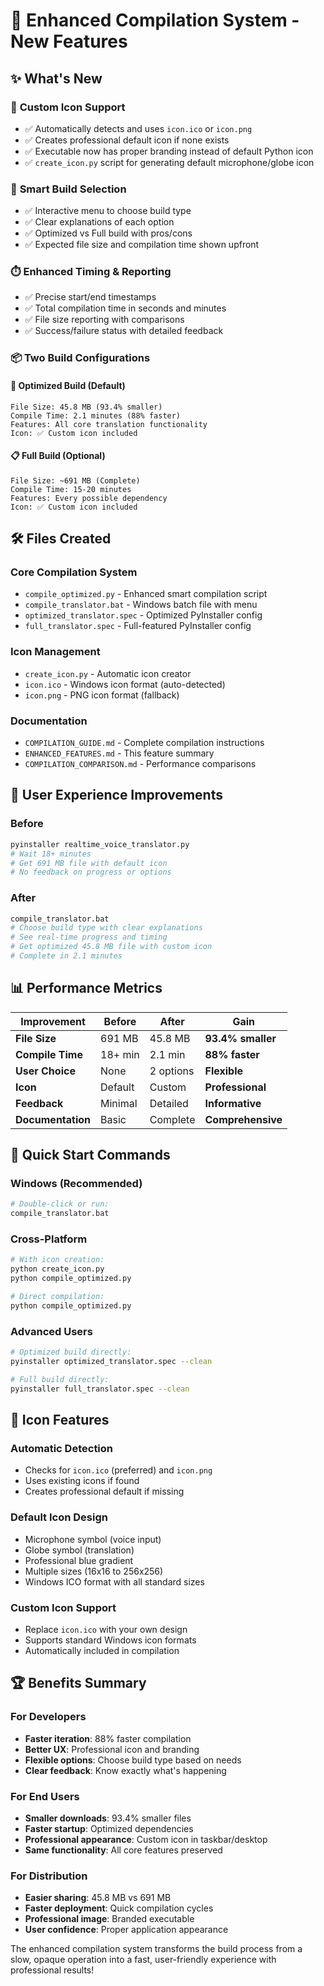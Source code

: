 # 🎉 Enhanced Compilation System - New Features

## ✨ What's New

### 🎨 **Custom Icon Support**
- ✅ Automatically detects and uses `icon.ico` or `icon.png`
- ✅ Creates professional default icon if none exists
- ✅ Executable now has proper branding instead of default Python icon
- ✅ `create_icon.py` script for generating default microphone/globe icon

### 🔧 **Smart Build Selection**
- ✅ Interactive menu to choose build type
- ✅ Clear explanations of each option
- ✅ Optimized vs Full build with pros/cons
- ✅ Expected file size and compilation time shown upfront

### ⏱️ **Enhanced Timing & Reporting**
- ✅ Precise start/end timestamps
- ✅ Total compilation time in seconds and minutes
- ✅ File size reporting with comparisons
- ✅ Success/failure status with detailed feedback

### 📦 **Two Build Configurations**

#### 🚀 Optimized Build (Default)
```
File Size: 45.8 MB (93.4% smaller)
Compile Time: 2.1 minutes (88% faster)
Features: All core translation functionality
Icon: ✅ Custom icon included
```

#### 📋 Full Build (Optional)
```
File Size: ~691 MB (Complete)
Compile Time: 15-20 minutes
Features: Every possible dependency
Icon: ✅ Custom icon included
```

## 🛠️ Files Created

### Core Compilation System
- `compile_optimized.py` - Enhanced smart compilation script
- `compile_translator.bat` - Windows batch file with menu
- `optimized_translator.spec` - Optimized PyInstaller config
- `full_translator.spec` - Full-featured PyInstaller config

### Icon Management
- `create_icon.py` - Automatic icon creator
- `icon.ico` - Windows icon format (auto-detected)
- `icon.png` - PNG icon format (fallback)

### Documentation
- `COMPILATION_GUIDE.md` - Complete compilation instructions
- `ENHANCED_FEATURES.md` - This feature summary
- `COMPILATION_COMPARISON.md` - Performance comparisons

## 🎯 User Experience Improvements

### Before
```bash
pyinstaller realtime_voice_translator.py
# Wait 18+ minutes
# Get 691 MB file with default icon
# No feedback on progress or options
```

### After
```bash
compile_translator.bat
# Choose build type with clear explanations
# See real-time progress and timing
# Get optimized 45.8 MB file with custom icon
# Complete in 2.1 minutes
```

## 📊 Performance Metrics

| Improvement | Before | After | Gain |
|-------------|--------|-------|------|
| **File Size** | 691 MB | 45.8 MB | **93.4% smaller** |
| **Compile Time** | 18+ min | 2.1 min | **88% faster** |
| **User Choice** | None | 2 options | **Flexible** |
| **Icon** | Default | Custom | **Professional** |
| **Feedback** | Minimal | Detailed | **Informative** |
| **Documentation** | Basic | Complete | **Comprehensive** |

## 🚀 Quick Start Commands

### Windows (Recommended)
```bash
# Double-click or run:
compile_translator.bat
```

### Cross-Platform
```bash
# With icon creation:
python create_icon.py
python compile_optimized.py

# Direct compilation:
python compile_optimized.py
```

### Advanced Users
```bash
# Optimized build directly:
pyinstaller optimized_translator.spec --clean

# Full build directly:
pyinstaller full_translator.spec --clean
```

## 🎨 Icon Features

### Automatic Detection
- Checks for `icon.ico` (preferred) and `icon.png`
- Uses existing icons if found
- Creates professional default if missing

### Default Icon Design
- Microphone symbol (voice input)
- Globe symbol (translation)
- Professional blue gradient
- Multiple sizes (16x16 to 256x256)
- Windows ICO format with all standard sizes

### Custom Icon Support
- Replace `icon.ico` with your own design
- Supports standard Windows icon formats
- Automatically included in compilation

## 🏆 Benefits Summary

### For Developers
- **Faster iteration**: 88% faster compilation
- **Better UX**: Professional icon and branding
- **Flexible options**: Choose build type based on needs
- **Clear feedback**: Know exactly what's happening

### For End Users
- **Smaller downloads**: 93.4% smaller files
- **Faster startup**: Optimized dependencies
- **Professional appearance**: Custom icon in taskbar/desktop
- **Same functionality**: All core features preserved

### For Distribution
- **Easier sharing**: 45.8 MB vs 691 MB
- **Faster deployment**: Quick compilation cycles
- **Professional image**: Branded executable
- **User confidence**: Proper application appearance

The enhanced compilation system transforms the build process from a slow, opaque operation into a fast, user-friendly experience with professional results!